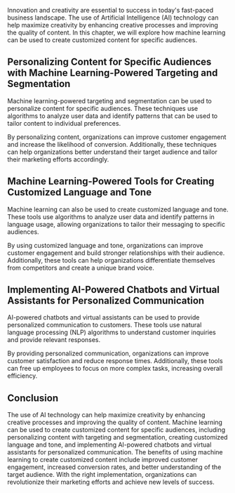
Innovation and creativity are essential to success in today's fast-paced business landscape. The use of Artificial Intelligence (AI) technology can help maximize creativity by enhancing creative processes and improving the quality of content. In this chapter, we will explore how machine learning can be used to create customized content for specific audiences.

Personalizing Content for Specific Audiences with Machine Learning-Powered Targeting and Segmentation
-----------------------------------------------------------------------------------------------------

Machine learning-powered targeting and segmentation can be used to personalize content for specific audiences. These techniques use algorithms to analyze user data and identify patterns that can be used to tailor content to individual preferences.

By personalizing content, organizations can improve customer engagement and increase the likelihood of conversion. Additionally, these techniques can help organizations better understand their target audience and tailor their marketing efforts accordingly.

Machine Learning-Powered Tools for Creating Customized Language and Tone
------------------------------------------------------------------------

Machine learning can also be used to create customized language and tone. These tools use algorithms to analyze user data and identify patterns in language usage, allowing organizations to tailor their messaging to specific audiences.

By using customized language and tone, organizations can improve customer engagement and build stronger relationships with their audience. Additionally, these tools can help organizations differentiate themselves from competitors and create a unique brand voice.

Implementing AI-Powered Chatbots and Virtual Assistants for Personalized Communication
--------------------------------------------------------------------------------------

AI-powered chatbots and virtual assistants can be used to provide personalized communication to customers. These tools use natural language processing (NLP) algorithms to understand customer inquiries and provide relevant responses.

By providing personalized communication, organizations can improve customer satisfaction and reduce response times. Additionally, these tools can free up employees to focus on more complex tasks, increasing overall efficiency.

Conclusion
----------

The use of AI technology can help maximize creativity by enhancing creative processes and improving the quality of content. Machine learning can be used to create customized content for specific audiences, including personalizing content with targeting and segmentation, creating customized language and tone, and implementing AI-powered chatbots and virtual assistants for personalized communication. The benefits of using machine learning to create customized content include improved customer engagement, increased conversion rates, and better understanding of the target audience. With the right implementation, organizations can revolutionize their marketing efforts and achieve new levels of success.
